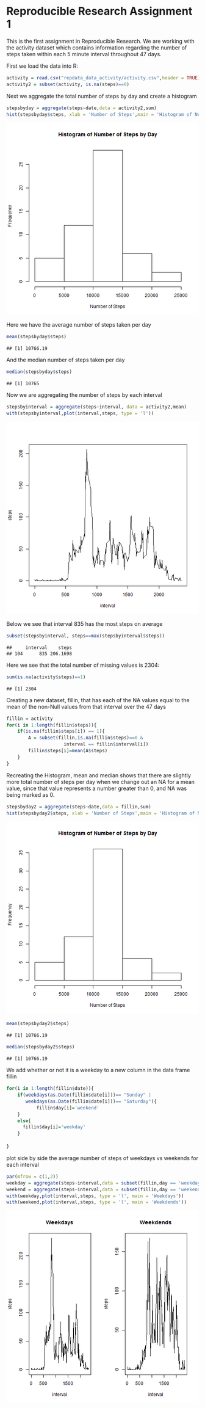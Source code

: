 Reproducible Research Assignment 1
==================================
This is the first assignment in Reproducible Research.  We are working with the activity dataset which contains information regarding the number of steps taken within each 5 minute interval throughout 47 days.

First we load the data into R:

```r
activity = read.csv("repdata_data_activity/activity.csv",header = TRUE)
activity2 = subset(activity, is.na(steps)==0)
```


Next we aggregate the total number of steps by day and create a histogram

```r
stepsbyday = aggregate(steps~date,data = activity2,sum)
hist(stepsbyday$steps, xlab = 'Number of Steps',main = 'Histogram of Number of Steps by Day')
```

![plot of chunk unnamed-chunk-2](figure/unnamed-chunk-2-1.png)

Here we have the average number of steps taken per day

```r
mean(stepsbyday$steps)
```

```
## [1] 10766.19
```

And the median number of steps taken per day

```r
median(stepsbyday$steps)
```

```
## [1] 10765
```

Now we are aggregating the number of steps by each interval

```r
stepsbyinterval = aggregate(steps~interval, data = activity2,mean)
with(stepsbyinterval,plot(interval,steps, type = 'l'))
```

![plot of chunk unnamed-chunk-5](figure/unnamed-chunk-5-1.png)

Below we see that interval 835 has the most steps on average

```r
subset(stepsbyinterval, steps==max(stepsbyinterval$steps))
```

```
##     interval    steps
## 104      835 206.1698
```

Here we see that the total number of missing values is 2304:

```r
sum(is.na(activity$steps)==1)
```

```
## [1] 2304
```


Creating a new dataset, fillin, that has each of the NA values equal to the mean of the non-Null values from that interval over the 47 days

```r
fillin = activity
for(i in 1:length(fillin$steps)){
    if(is.na(fillin$steps[i]) == 1){
        A = subset(fillin,is.na(fillin$steps)==0 & 
                     interval == fillin$interval[i])
        fillin$steps[i]=mean(A$steps)
    }
}
```

Recreating the Histogram, mean and median shows that there are slightly more total number of steps per day when we change out an NA for a mean value, since that value represents a number greater than 0, and NA was being marked as 0.

```r
stepsbyday2 = aggregate(steps~date,data = fillin,sum)
hist(stepsbyday2$steps, xlab = 'Number of Steps',main = 'Histogram of Number of Steps by Day')
```

![plot of chunk unnamed-chunk-9](figure/unnamed-chunk-9-1.png)


```r
mean(stepsbyday2$steps)
```

```
## [1] 10766.19
```

```r
median(stepsbyday2$steps)
```

```
## [1] 10766.19
```

We add whether or not it is a weekday to a new column in the data frame fillin

```r
for(i in 1:length(fillin$date)){
    if(weekdays(as.Date(fillin$date[i]))== "Sunday" |
       weekdays(as.Date(fillin$date[i]))== "Saturday"){
           fillin$day[i]='weekend'
    }
    else{
      fillin$day[i]='weekday'
    }
  
}
```

plot side by side the average number of steps of weekdays vs weekends for each interval

```r
par(mfrow = c(1,2))
weekday = aggregate(steps~interval,data = subset(fillin,day == 'weekday'),mean)
weekend = aggregate(steps~interval,data = subset(fillin,day == 'weekend'),mean)
with(weekday,plot(interval,steps, type = 'l', main = 'Weekdays'))
with(weekend,plot(interval,steps, type = 'l', main = 'Weekdends'))
```

![plot of chunk unnamed-chunk-13](figure/unnamed-chunk-13-1.png)
